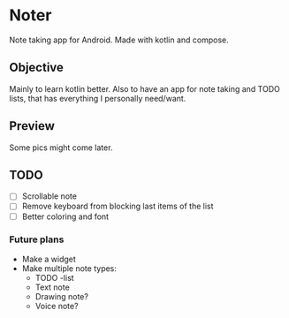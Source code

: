 # Noter
Note taking app for Android. Made with kotlin and compose.

## Objective
Mainly to learn kotlin better. Also to have an app for note taking and TODO lists, that has everything I personally need/want.

## Preview
Some pics might come later.

## TODO
- [ ] Scrollable note
- [ ] Remove keyboard from blocking last items of the list
- [ ] Better coloring and font

### Future plans
- Make a widget
- Make multiple note types:
    - TODO -list
    - Text note
    - Drawing note?
    - Voice note?
